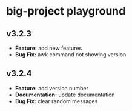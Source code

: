 # big-project playground

## v3.2.3

- **Feature:**  add new features
- **Bug Fix:** awk command not showing version

## v3.2.4

- **Feature:**  add version number
- **Documentation:**  update documentation
- **Bug Fix:**  clear random messages

